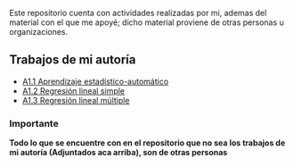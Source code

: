 Este repositorio cuenta con actividades realizadas por mi, ademas del material con el que me apoyé; dicho material proviene de otras personas u organizaciones.

## Trabajos de mi autoría

* [A1.1 Aprendizaje estadístico-automático](Aprendizaje_estadistico_automatico.html)
* [A1.2 Regresión lineal simple](Regresión_lineal_simple.html)
* [A1.3 Regresión lineal múltiple](Regresion_lineal_multiple.html)

### Importante

**Todo lo que se encuentre con en el repositorio que no sea los trabajos de mi autoría (Adjuntados aca arriba), son de otras personas**
